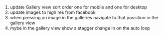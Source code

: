 1. update Gallery view sort order one for mobile and one for desktop
2. update images to high res from facebook
3. when pressing an image in the galleries navigate to that possition in the gallery view
4. mybe in the gallery view show a stagger change in on the auto loop
